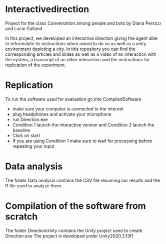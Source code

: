 # Interactivedirection
Project for the class Conversation among people and bots by Diana Persico and Lucie Galland

In this project, we developed an interactive direction giving the agent able to reformulate its instructions when asked to do so as well as a unity environment depicting a city.
In this repository you can find the corresponding articles and slides as well as a video of an interaction with the system, a transcript of an other interaction and the instructions for replication of the experiment.
# Replication

To run the software used for evaluation go into CompiledSoftware
- make sure your computer is connected to the internet
- plug headphones and activate your microphone
- run Direction.exe
- Condition 1 launch the interactive version and Condition 2 launch the baseline
- Click on start
- If you are using Condition 1 make sure to wait for processing before repeating your input

# Data analysis

The folder Data analysis contains the CSV file resuming our results and the R file used to analyze them.

# Compilation of the software from scratch

The folder DirectionUnity contains the Unity project used to create Direction.exe
The project is developed under Unity2020.3.13f1

